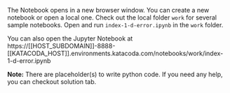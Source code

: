 The Notebook opens in a new browser window. You can create a new notebook or open a local one. Check out the local folder `work` for several sample notebooks. Open and run `index-1-d-error.ipynb` in the `work` folder.

You can also open the Jupyter Notebook at https://[[HOST_SUBDOMAIN]]-8888-[[KATACODA_HOST]].environments.katacoda.com/notebooks/work/index-1-d-error.ipynb

**Note:**
There are placeholder(s) to write python code. If you need any help, you can checkout solution tab.